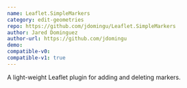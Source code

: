```yaml
---
name: Leaflet.SimpleMarkers
category: edit-geometries
repo: https://github.com/jdomingu/Leaflet.SimpleMarkers
author: Jared Dominguez
author-url: https://github.com/jdomingu
demo: 
compatible-v0:
compatible-v1: true
---
```


A light-weight Leaflet plugin for adding and deleting markers.
